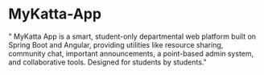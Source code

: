 # MyKatta-App
" MyKatta App  is a smart, student-only departmental web platform built on Spring Boot and Angular, providing utilities like resource sharing, community chat, important announcements, a point-based admin system, and collaborative tools. Designed for students by students."
